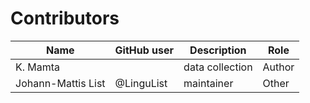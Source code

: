 # Contributors

Name | GitHub user | Description | Role
--- | --- | --- | --- |
K. Mamta | | data collection | Author 
Johann-Mattis List | @LinguList | maintainer | Other
